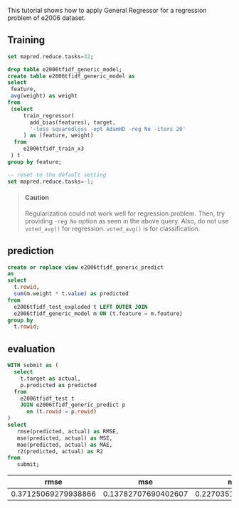 <!--
  Licensed to the Apache Software Foundation (ASF) under one
  or more contributor license agreements.  See the NOTICE file
  distributed with this work for additional information
  regarding copyright ownership.  The ASF licenses this file
  to you under the Apache License, Version 2.0 (the
  "License"); you may not use this file except in compliance
  with the License.  You may obtain a copy of the License at

    http://www.apache.org/licenses/LICENSE-2.0

  Unless required by applicable law or agreed to in writing,
  software distributed under the License is distributed on an
  "AS IS" BASIS, WITHOUT WARRANTIES OR CONDITIONS OF ANY
  KIND, either express or implied.  See the License for the
  specific language governing permissions and limitations
  under the License.
-->

This tutorial shows how to apply General Regressor for a regression problem of e2006 dataset.

<!-- toc -->

## Training
```sql
set mapred.reduce.tasks=32;

drop table e2006tfidf_generic_model;
create table e2006tfidf_generic_model as
select 
 feature,
 avg(weight) as weight
from 
 (select 
     train_regressor(
       add_bias(features), target,
       '-loss squaredloss -opt AdamHD -reg No -iters 20'
     ) as (feature, weight)
  from 
     e2006tfidf_train_x3
 ) t 
group by feature;

-- reset to the default setting
set mapred.reduce.tasks=-1;
```

> #### Caution
> Regularization could not work well for regression problem. Then, try providing `-reg No` option as seen in the above query.
> Also, do not use `voted_avg()` for regression. `voted_avg()` is for classification.

## prediction
```sql
create or replace view e2006tfidf_generic_predict
as
select
  t.rowid, 
  sum(m.weight * t.value) as predicted
from 
  e2006tfidf_test_exploded t LEFT OUTER JOIN
  e2006tfidf_generic_model m ON (t.feature = m.feature)
group by
  t.rowid;
```

## evaluation
```sql
WITH submit as (
  select 
    t.target as actual, 
    p.predicted as predicted
  from 
    e2006tfidf_test t
    JOIN e2006tfidf_generic_predict p 
      on (t.rowid = p.rowid)
)
select 
   rmse(predicted, actual) as RMSE,
   mse(predicted, actual) as MSE, 
   mae(predicted, actual) as MAE,
   r2(predicted, actual) as R2
from 
   submit;
```

| rmse | mse | mae | r2 |
|:-:|:-:|:-:|:-:|
| 0.37125069279938866 | 0.13782707690402607 | 0.2270351090214029 | 0.5232372408076887 |


